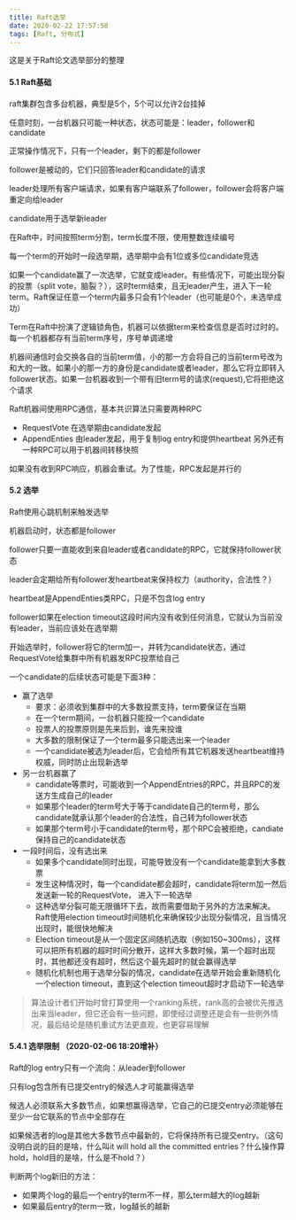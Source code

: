 ```yaml
---
title: Raft选举
date: 2020-02-22 17:57:58
tags: [Raft, 分布式]
---
```



这是关于Raft论文选举部分的整理


#### 5.1 Raft基础

raft集群包含多台机器，典型是5个，5个可以允许2台挂掉

任意时刻，一台机器只可能一种状态，状态可能是：leader，follower和candidate

正常操作情况下，只有一个leader，剩下的都是follower

follower是被动的，它们只回答leader和candidate的请求

leader处理所有客户端请求，如果有客户端联系了follower，follower会将客户端重定向给leader

candidate用于选举新leader

在Raft中，时间按照term分割，term长度不限，使用整数连续编号

每一个term的开始时一段选举期，选举期中会有1位或多位candidate竞选

如果一个candidate赢了一次选举，它就变成leader。有些情况下，可能出现分裂的投票（split vote，脑裂？），这时term结束，且无leader产生，进入下一轮term。Raft保证任意一个term内最多只会有1个leader（也可能是0个，未选举成功）

Term在Raft中扮演了逻辑锁角色，机器可以依据term来检查信息是否时过时的。每一个机器都存有当前term序号，序号单调递增

机器间通信时会交换各自的当前term值，小的那一方会将自己的当前term号改为和大的一致。如果小的那一方的身份是candidate或者leader，那么它将立即转入follower状态。如果一台机器收到一个带有旧term号的请求(request),它将拒绝这个请求

Raft机器间使用RPC通信，基本共识算法只需要两种RPC
- RequestVote   在选举期由candidate发起
- AppendEnties  由leader发起，用于复制log entry和提供heartbeat
另外还有一种RPC可以用于机器间转移快照

如果没有收到RPC响应，机器会重试。为了性能，RPC发起是并行的


#### 5.2 选举

Raft使用心跳机制来触发选举

机器启动时，状态都是follower

follower只要一直能收到来自leader或者candidate的RPC，它就保持follower状态

leader会定期给所有follower发heartbeat来保持权力（authority，合法性？）

heartbeat是AppendEnties类RPC，只是不包含log entry

follower如果在election timeout这段时间内没有收到任何消息，它就认为当前没有leader，当前应该处在选举期

开始选举时，follower将它的term加一，并转为candidate状态，通过RequestVote给集群中所有机器发RPC投票给自己

一个candidate的后续状态可能是下面3种：
- 赢了选举
	- 要求：必须收到集群中的大多数投票支持，term要保证在当期
	- 在一个term期间，一台机器只能投一个candidate
	- 投票人的投票原则是先来后到，谁先来投谁
	- 大多数的限制保证了一个term最多只能选出来一个leader
	- 一个candidate被选为leader后，它会给所有其它机器发送heartbeat维持权威，同时防止出现新选举
- 另一台机器赢了
	- candidate等票时，可能收到一个AppendEntries的RPC，并且RPC的发送方生成自己的leader
	- 如果那个leader的term号大于等于candidate自己的term号，那么candidate就承认那个leader的合法性，自己转为follower状态
	- 如果那个term号小于candidate的term号，那个RPC会被拒绝，candiate保持自己的candidate状态
- 一段时间后，没有选出来
	- 如果多个candidate同时出现，可能导致没有一个candidate能拿到大多数票
	- 发生这种情况时，每一个candidate都会超时，candidate将term加一然后发送新一轮的RequestVote， 进入下一轮选举
	- 这种选举分裂可能无限循环下去，故而需要借助于另外的方法来解决。Raft使用election timeout时间随机化来确保较少出现分裂情况，且当情况出现时，能很快地解决
	- Election timeout是从一个固定区间随机选取（例如150~300ms），这样可以把所有机器的超时时间分散开，这样大多数时候，第一个超时出现时，其他都还没有超时，然后这个最先超时的就会赢得选举
	- 随机化机制也用于选举分裂的情况，candidate在选举开始会重新随机化一个election timeout，直到这个election timeout超时才启动下一轮选举

> 算法设计者们开始时曾打算使用一个ranking系统，rank高的会被优先推选出来当leader，但它还会有一些问题，即使经过调整还是会有一些例外情况，最后结论是随机重试方法更直观，也更容易理解


#### 5.4.1 选举限制 （2020-02-06 18:20增补）

Raft的log entry只有一个流向：从leader到follower

只有log包含所有已提交entry的候选人才可能赢得选举

候选人必须联系大多数节点，如果想赢得选举，它自己的已提交entry必须能够在至少一台它联系的节点中全部存在

如果候选者的log是其他大多数节点中最新的，它将保持所有已提交entry。（这句没明白说的目的是啥，什么叫it will hold all the committed entries？什么操作算hold，hold目的是啥，什么是不hold？）

判断两个log新旧的方法：
- 如果两个log的最后一个entry的term不一样，那么term越大的log越新
- 如果最后entry的term一致，log越长的越新

